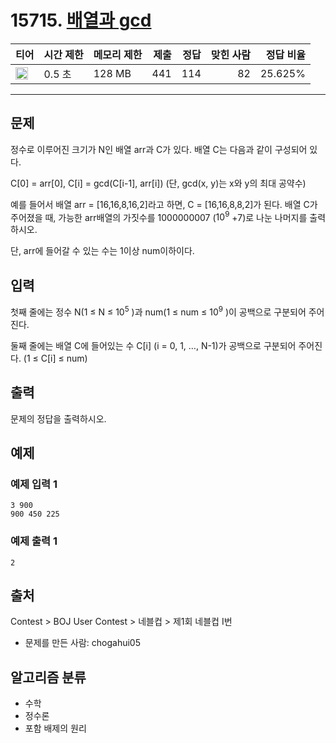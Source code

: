 # 15715. [배열과 gcd](https://www.acmicpc.net/problem/15715)

| 티어                                                                  | 시간 제한 | 메모리 제한 | 제출 | 정답 | 맞힌 사람 | 정답 비율 |
| --------------------------------------------------------------------- | --------- | ----------- | ---: | ---: | --------: | --------: |
| <img src="https://static.solved.ac/tier_small/19.svg" width="20px" /> | 0.5 초    | 128 MB      |  441 |  114 |        82 |   25.625% |

---

## 문제

정수로 이루어진 크기가 N인 배열 arr과 C가 있다. 배열 C는 다음과 같이 구성되어 있다.

C[0] = arr[0], C[i] = gcd(C[i-1], arr[i]) (단, gcd(x, y)는 x와 y의 최대 공약수)

예를 들어서 배열 arr = [16,16,8,16,2]라고 하면, C = [16,16,8,8,2]가 된다. 배열 C가 주어졌을 때, 가능한 arr배열의 가짓수를 1000000007 ($10^{9}$ +7)로 나눈 나머지를 출력하시오.

단, arr에 들어갈 수 있는 수는 1이상 num이하이다.

## 입력

첫째 줄에는 정수 N(1 ≤ N ≤ $10^{5}$
)과 num(1 ≤ num ≤ $10^{9}$
)이 공백으로 구분되어 주어진다.

둘째 줄에는 배열 C에 들어있는 수 C[i] (i = 0, 1, …, N-1)가 공백으로 구분되어 주어진다. (1 ≤ C[i] ≤ num)

## 출력

문제의 정답을 출력하시오.

## 예제

### 예제 입력 1

```
3 900
900 450 225
```

### 예제 출력 1

```
2
```

## 출처

Contest
\>
BOJ User Contest
\>
네블컵
\>
제1회 네블컵
I번

- 문제를 만든 사람: chogahui05

## 알고리즘 분류

- 수학
- 정수론
- 포함 배제의 원리

